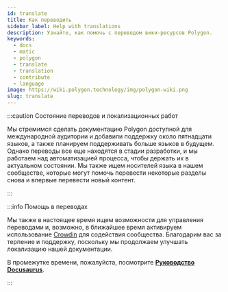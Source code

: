```yaml
---
id: translate
title: Как переводить
sidebar_label: Help with translations
description: Узнайте, как помочь с переводом вики-ресурсов Polygon.
keywords:
  - docs
  - matic
  - polygon
  - translate
  - translation
  - contribute
  - language
image: https://wiki.polygon.technology/img/polygon-wiki.png
slug: translate
---
```


:::caution Состояние переводов и локализационных работ

Мы стремимся сделать документацию Polygon доступной для международной аудитории и добавили поддержку около пятнадцати языков, а также планируем поддерживать больше языков в будущем. Однако переводы все еще находятся в стадии разработки, и мы работаем над автоматизацией процесса, чтобы держать их в актуальном состоянии. Мы также ищем носителей языка в нашем сообществе, которые могут помочь перевести некоторые разделы снова и впервые перевести новый контент.

:::

:::info Помощь в переводах

Мы также в настоящее время ищем возможности для управления переводами и, возможно, в ближайшее время активируем использование [Crowdin](https://crowdin.com/) для содействия сообщества. Благодарим вас за терпение и поддержку, поскольку мы продолжаем улучшать локализацию нашей документации.

В промежутке времени, пожалуйста, посмотрите **[Руководство Docusaurus](https://docusaurus.io/docs/i18n/crowdin#translate-the-sources)**.

:::
